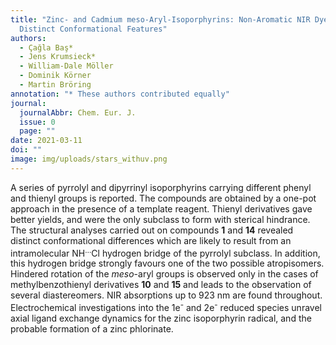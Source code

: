 ```yaml
---
title: "Zinc- and Cadmium meso-Aryl-Isoporphyrins: Non-Aromatic NIR Dyes with
  Distinct Conformational Features"
authors:
  - Çağla Baş*
  - Jens Krumsieck*
  - William-Dale Möller
  - Dominik Körner
  - Martin Bröring
annotation: "* These authors contributed equally"
journal:
  journalAbbr: Chem. Eur. J.
  issue: 0
  page: ""
date: 2021-03-11
doi: ""
image: img/uploads/stars_withuv.png
---
```

A series of pyrrolyl and dipyrrinyl isoporphyrins carrying
different phenyl and thienyl groups is reported. The compounds are
obtained by a one-pot approach in the presence of a template
reagent. Thienyl derivatives gave better yields, and were the only
subclass to form with sterical hindrance. The structural analyses
carried out on compounds **1** and **14** revealed distinct conformational
differences which are likely to result from an intramolecular NH<sup>…</sup>Cl
hydrogen bridge of the pyrrolyl subclass. In addition, this hydrogen
bridge strongly favours one of the two possible atropisomers.
Hindered rotation of the *meso*-aryl groups is observed only in the
cases of methylbenzothienyl derivatives **10** and **15** and leads to the
observation of several diastereomers. NIR absorptions up to 923 nm
are found throughout. Electrochemical investigations into the 1e<sup>-</sup> and
2e<sup>-</sup> reduced species unravel axial ligand exchange dynamics for the
zinc isoporphyrin radical, and the probable formation of a zinc
phlorinate.